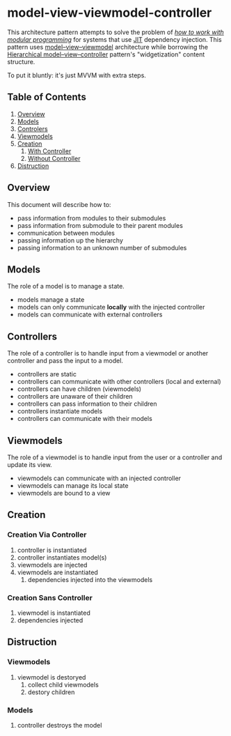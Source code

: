 # model-view-viewmodel-controller

This architecture pattern attempts to solve the problem of *[how to work with modular programming](https://en.wikipedia.org/wiki/Modular_programming)* for systems that use [JIT](https://en.wikipedia.org/wiki/Just-in-time_compilation) dependency injection. This pattern uses [model–view–viewmodel](https://en.wikipedia.org/wiki/Model%E2%80%93view%E2%80%93viewmodel) architecture while borrowing the [Hierarchical model–view–controller](https://en.wikipedia.org/wiki/Hierarchical_model–view–controller) pattern's "widgetization" content structure.

To put it bluntly: it's just MVVM with extra steps.

## Table of Contents

1. [Overview](#overview)
1. [Models](#models)
1. [Controlers](#controllers)
1. [Viewmodels](#viewmodels)
1. [Creation](#creation)
    1. [With Controller](#creation-via-controller)
    1. [Without Controller](#creation-sans-controller)
1. [Distruction](#distruction)

## Overview

This document will describe how to:

- pass information from modules to their submodules
- pass information from submodule to their parent modules
- communication between modules
- passing information up the hierarchy
- passing information to an unknown number of submodules
    
## Models

The role of a model is to manage a state.

- models manage a state
- models can only communicate **locally** with the injected controller
- models can communicate with external controllers

## Controllers

The role of a controller is to handle input from a viewmodel or another controller and pass the input to a model.

- controllers are static
- controllers can communicate with other controllers (local and external)
- controllers can have children (viewmodels)
- controllers are unaware of their children
- controllers can pass information to their children
- controllers instantiate models
- controllers can communicate with their models

## Viewmodels

The role of a viewmodel is to handle input from the user or a controller and update its view.

- viewmodels can communicate with an injected controller
- viewmodels can manage its local state
- viewmodels are bound to a view

## Creation

### Creation Via Controller

1. controller is instantiated
1. controller instantiates model(s)
1. viewmodels are injected
1. viewmodels are instantiated
    1. dependencies injected into the viewmodels
    
### Creation Sans Controller

1. viewmodel is instantiated
1. dependencies injected

## Distruction

### Viewmodels

1. viewmodel is destoryed
    1. collect child viewmodels
    1. destory children
    
### Models

1. controller destroys the model
